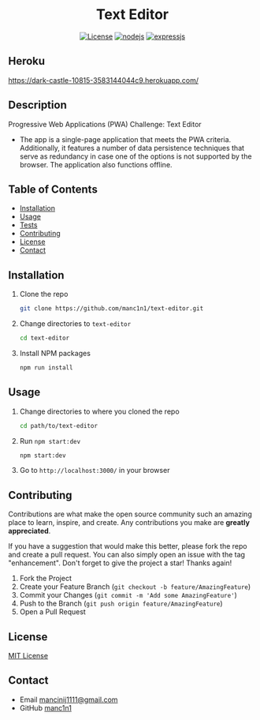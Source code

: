 <div align="center">

# Text Editor

[![License](https://img.shields.io/github/license/manc1n1/text-editor.svg?style=for-the-badge)](https://github.com/manc1n1/text-editor/blob/master/LICENSE)
[![nodejs][node.js]][nodejs-url]
[![expressjs][express.js]][express-url]

</div>

## Heroku

https://dark-castle-10815-3583144044c9.herokuapp.com/

## Description

Progressive Web Applications (PWA) Challenge: Text Editor

-   The app is a single-page application that meets the PWA criteria. Additionally, it features a number of data persistence techniques that serve as redundancy in case one of the options is not supported by the browser. The application also functions offline.

## Table of Contents

-   [Installation](#installation)
-   [Usage](#usage)
-   [Tests](#tests)
-   [Contributing](#contributing)
-   [License](#license)
-   [Contact](#contact)

## Installation

1.  Clone the repo

    ```sh
    git clone https://github.com/manc1n1/text-editor.git
    ```

2.  Change directories to `text-editor`

    ```sh
    cd text-editor
    ```

3.  Install NPM packages

    ```sh
    npm run install
    ```

## Usage

1. Change directories to where you cloned the repo

    ```sh
    cd path/to/text-editor
    ```

2. Run `npm start:dev`

    ```sh
    npm start:dev
    ```

3. Go to `http://localhost:3000/` in your browser

## Contributing

Contributions are what make the open source community such an amazing place to learn, inspire, and create. Any contributions you make are **greatly appreciated**.

If you have a suggestion that would make this better, please fork the repo and create a pull request. You can also simply open an issue with the tag "enhancement".
Don't forget to give the project a star! Thanks again!

1. Fork the Project
2. Create your Feature Branch (`git checkout -b feature/AmazingFeature`)
3. Commit your Changes (`git commit -m 'Add some AmazingFeature'`)
4. Push to the Branch (`git push origin feature/AmazingFeature`)
5. Open a Pull Request

## License

[MIT License](https://opensource.org/licenses/MIT)

## Contact

-   Email mancinij1111@gmail.com
-   GitHub [manc1n1](https://github.com/manc1n1)

[node.js]: https://img.shields.io/badge/node.js-333?style=for-the-badge&logo=nodedotjs
[nodejs-url]: https://nodejs.org/
[mysql]: https://img.shields.io/badge/mysql-fff?style=for-the-badge&logo=mysql
[mysql-url]: https://www.mysql.com/
[express.js]: https://img.shields.io/badge/express-555?style=for-the-badge&logo=express
[express-url]: https://expressjs.com/
[handlebars.js]: https://img.shields.io/badge/handlebars-f0772b?style=for-the-badge&logo=handlebarsdotjs
[handlebars-url]: https://handlebarsjs.com/
[.env]: https://img.shields.io/badge/dotenv-000?style=for-the-badge&logo=dotenv
[.env-url]: https://www.dotenv.org/
